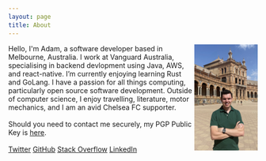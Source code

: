 ```yaml
---
layout: page
title: About
---
```

<img src="portrait.jpg" class="profile-picture" width="128" align="right">

Hello, I'm Adam, a software developer based in Melbourne, Australia. 
I work at Vanguard Australia, specialising in backend devlopment using Java, AWS, and react-native.
I’m currently enjoying learning Rust and GoLang. 
I have a passion for all things computing, particularly open source software development. 
Outside of computer science, I enjoy travelling, literature, motor mechanics, and I am an avid Chelsea FC supporter.
<br />
<br />
Should you need to contact me securely, my PGP Public Key is [here](https://github.com/Foxh0und/flawlessrhetoric/blob/master/public.asc).
<br />
<br />
[Twitter](https://twitter.com/adammiritis)
[GitHub](https://github.com/Foxh0und)
[Stack Overflow](https://stackoverflow.com/users/5353034/foxhound)
[LinkedIn](https://www.linkedin.com/in/adam-miritis-006938a7/)
